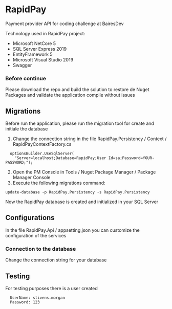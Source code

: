 # RapidPay
Payment provider API for coding challenge at BairesDev

Technology used in RapidPay project:
* Microsoft NetCore 5
* SQL Server Express 2019
* EntityFramework 5
* Microsoft Visual Studio 2019
* Swagger

### Before continue
Please download the repo and build the solution to restore de Nuget Packages and validate the application compile without issues 

## Migrations
Before run the application, please run the migration tool for create and initiale the database
1. Change the connection string in the file RapidPay.Persistency / Context / RapidPayContextFactory.cs
~~~
  optionsBuilder.UseSqlServer(
    "Server=localhost;Database=RapidPay;User Id=sa;Password=YOUR-PASSWORD;");
~~~
2. Open the PM Console in Tools / Nuget Package Manager / Package Manager Console
3. Execute the following migrations command:
~~~
update-database -p RapidPay.Persistency -s RapidPay.Persistency
~~~
Now the RapidPay database is created and initialized in your SQL Server

## Configurations
In the file RapidPay.Api / appsetting.json you can customize the configuration of the services

### Connection to the database
Change the connection string for your database

## Testing 
For testing purposes there is a user created 
~~~
  UserName: stivens.morgan
  Password: 123
~~~
